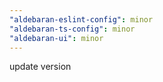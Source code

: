 ```yaml
---
"aldebaran-eslint-config": minor
"aldebaran-ts-config": minor
"aldebaran-ui": minor
---
```


update version
